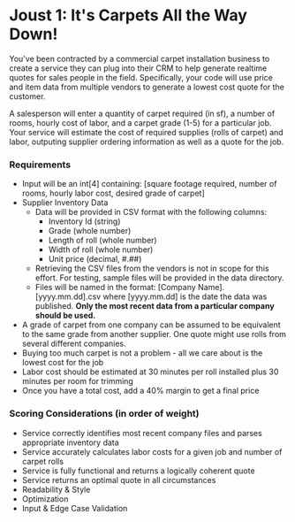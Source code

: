 # Joust 1: It's Carpets All the Way Down!
You've been contracted by a commercial carpet installation business to create a service they can plug into their CRM to help generate realtime quotes for sales people in the field. Specifically, your code will use price and item data from multiple vendors to generate a lowest cost quote for the customer.

A salesperson will enter a quantity of carpet required (in sf), a number of rooms, hourly cost of labor, and a carpet grade (1-5) for a particular job. Your service will estimate the cost of required supplies (rolls of carpet) and labor, outputing supplier ordering information as well as a quote for the job.

### Requirements
* Input will be an int[4] containing: [square footage required, number of rooms, hourly labor cost, desired grade of carpet]
* Supplier Inventory Data
  * Data will be provided in CSV format with the following columns:
    * Inventory Id (string)
    * Grade (whole number)
    * Length of roll (whole number)
    * Width of roll (whole number)
    * Unit price (decimal, #.##)
  * Retrieving the CSV files from the vendors is not in scope for this effort. For testing, sample files will be provided in the data directory.
  * Files will be named in the format: [Company Name].[yyyy.mm.dd].csv where [yyyy.mm.dd] is the date the data was published. **Only the most recent data from a particular company should be used.**
* A grade of carpet from one company can be assumed to be equivalent to the same grade from another supplier. One quote might use rolls from several different companies.
* Buying too much carpet is not a problem - all we care about is the lowest cost for the job
* Labor cost should be estimated at 30 minutes per roll installed plus 30 minutes per room for trimming
* Once you have a total cost, add a 40% margin to get a final price

### Scoring Considerations (in order of weight)
 * Service correctly identifies most recent company files and parses appropriate inventory data
 * Service accurately calculates labor costs for a given job and number of carpet rolls
 * Service is fully functional and returns a logically coherent quote
 * Service returns an optimal quote in all circumstances
 * Readability & Style
 * Optimization
 * Input & Edge Case Validation
